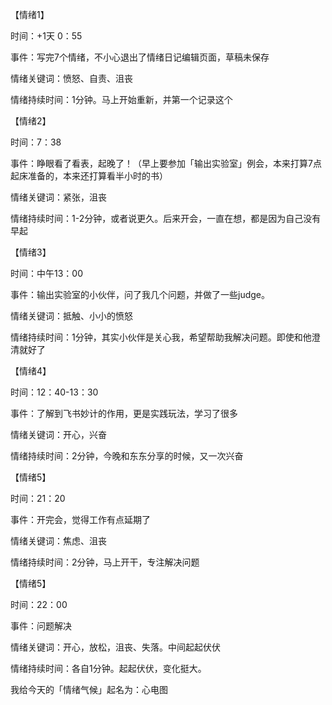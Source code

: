 【情绪1】

时间：+1天 0：55 

事件：写完7个情绪，不小心退出了情绪日记编辑页面，草稿未保存

情绪关键词：愤怒、自责、沮丧

情绪持续时间：1分钟。马上开始重新，并第一个记录这个

【情绪2】

时间：7：38

事件：睁眼看了看表，起晚了！（早上要参加「输出实验室」例会，本来打算7点起床准备的，本来还打算看半小时的书）

情绪关键词：紧张，沮丧

情绪持续时间：1-2分钟，或者说更久。后来开会，一直在想，都是因为自己没有早起

【情绪3】

时间：中午13：00

事件：输出实验室的小伙伴，问了我几个问题，并做了一些judge。

情绪关键词：抵触、小小的愤怒

情绪持续时间：1分钟，其实小伙伴是关心我，希望帮助我解决问题。即使和他澄清就好了

【情绪4】

时间：12：40-13：30

事件：了解到飞书妙计的作用，更是实践玩法，学习了很多

情绪关键词：开心，兴奋

情绪持续时间：2分钟，今晚和东东分享的时候，又一次兴奋

【情绪5】

时间：21：20

事件：开完会，觉得工作有点延期了

情绪关键词：焦虑、沮丧

情绪持续时间：2分钟，马上开干，专注解决问题



【情绪5】

时间：22：00

事件：问题解决

情绪关键词：开心，放松，沮丧、失落。中间起起伏伏

情绪持续时间：各自1分钟。起起伏伏，变化挺大。



我给今天的「情绪气候」起名为：心电图